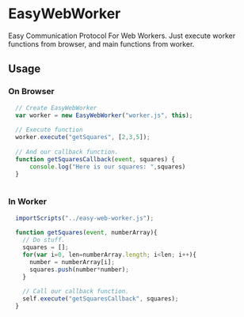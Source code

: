 EasyWebWorker
=============

Easy Communication Protocol For Web Workers.
Just execute worker functions from browser, and main functions from worker.


Usage
-----

### On Browser

  ```javascript
    // Create EasyWebWorker
    var worker = new EasyWebWorker("worker.js", this);
    
    // Execute function
    worker.execute("getSquares", [2,3,5]);
    
    // And our callback function.
    function getSquaresCallback(event, squares) {
        console.log("Here is our squares: ",squares)
    }
    
  ```
  
### In Worker

  ```javascript
    importScripts("../easy-web-worker.js");
    
    function getSquares(event, numberArray){
      // Do stuff.
      squares = [];
      for(var i=0, len=numberArray.length; i<len; i++){
        number = numberArray[i];
        squares.push(number*number);
      }
      
      // Call our callback function.
      self.execute("getSquaresCallback", squares);    
    }
    
  ```
